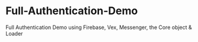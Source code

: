 # Full-Authentication-Demo
Full Authentication Demo using Firebase, Vex, Messenger, the Core object &amp; Loader
